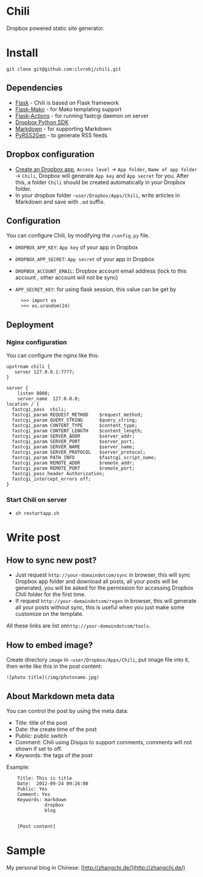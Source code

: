 Chili
=====
Dropbox powered static site generator.

# Install
`git clone git@github.com:clvrobj/chili.git`

## Dependencies
* [Flask](http://flask.pocoo.org/) - Chili is based on Flask framework
* [Flask-Mako](http://packages.python.org/Flask-Mako/) - for Mako templating support
* [Flask-Actions](http://packages.python.org/Flask-Actions/) - for running fastcgi daemon on server
* [Dropbox Python SDK](https://www.dropbox.com/developers/reference/sdk)
* [Markdown](http://pypi.python.org/pypi/Markdown) - for supporting Markdown
* [PyRSS2Gen](http://pypi.python.org/pypi/PyRSS2Gen) - to generate RSS feeds

## Dropbox configuration
* [Create an Dropbox app](https://www.dropbox.com/developers/apps), `Access level` → `App folder`, `Name of app folder` → `Chili`, Dropbox will generate `App key` and `App secret` for you. After this, a folder `Chili` should be created automatically in your Dropbox folder.
* In your dropbox folder `~user/Dropbox/Apps/Chili`, write articles in Markdown and save with `.md` suffix.

## Configuration
You can configure Chili, by modifying the `/config.py` file.

* `DROPBOX_APP_KEY`: `App key` of your app in Dropbox
* `DROPBOX_APP_SECRET`: `App secret` of your app in Dropbox
* `DROPBOX_ACCOUNT_EMAIL`: Dropbox account email address (lock to this account , other account will not be sync)
* `APP_SECRET_KEY`: for using flask session, this value can be get by

		>>> import os
		>>> os.urandom(24)

## Deployment
### Nginx configuration
You can configure the nginx like this:

    upstream chili {
	   server 127.0.0.1:7777;
   	}

	server {
		listen 8080;
		server_name  127.0.0.0;
	location / {
	  fastcgi_pass  chili;
	  fastcgi_param REQUEST_METHOD    $request_method;
	  fastcgi_param QUERY_STRING      $query_string;
	  fastcgi_param CONTENT_TYPE      $content_type;
	  fastcgi_param CONTENT_LENGTH    $content_length;
	  fastcgi_param SERVER_ADDR       $server_addr;
	  fastcgi_param SERVER_PORT       $server_port;
	  fastcgi_param SERVER_NAME       $server_name;
	  fastcgi_param SERVER_PROTOCOL   $server_protocol;
	  fastcgi_param PATH_INFO         $fastcgi_script_name;
	  fastcgi_param REMOTE_ADDR       $remote_addr;
	  fastcgi_param REMOTE_PORT       $remote_port;
	  fastcgi_pass_header Authorization;
	  fastcgi_intercept_errors off;
	}

### Start Chili on server
* `sh restartapp.sh`

# Write post
## How to sync new post?
* Just request `http://your-domaindotcom/sync` in browser,  this will sync Dropbox app folder and download all posts, all your posts will be generated,  you will be asked for the permission for accessing Dropbox Chili folder for the first time.
* If request `http://your-domaindotcom/regen` in browser, this will generate all your posts without sync, this is useful when you just make some customize on the template.

All these links are list on`http://your-domaindotcom/tools`.

## How to embed image?
Create directory `image` in `~user/Dropbox/Apps/Chili`, put image file into it, then write like this in the post content:

`![photo title](/img/photoname.jpg)`

## About Markdown meta data
You can control the post by using the meta data:

* Title: title of the post
* Date: the create time of the post
* Public: public switch
* Comment: Chili using Disqus to support comments, comments will not shown if set to off.
* Keywords: the tags of the post

Example:

		Title: This is title
		Date:  2012-09-24 09:26:00
		Public: Yes
		Comment: Yes
		Keywords: markdown
                  dropbox
                  blog
		
		
		[Post content]

# Sample
My personal blog in Chinese: [http://zhangchi.de/](http://zhangchi.de/)